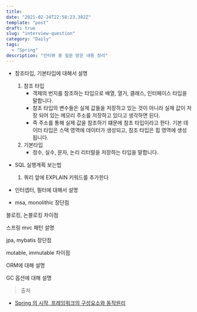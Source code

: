 ```yaml
---
title: 
date: "2021-02-24T22:58:23.382Z"
template: "post"
draft: true
slug: "interview-question"
category: "Daily"
tags:
  - "Spring"
description: "인터뷰 중 질문 받은 내용 정리"
---
```


- 참조타입, 기본타입에 대해서 설명
    1. 참조 타입
        - 객체의 번지를 참조하는 타입으로 배열, 열거, 클래스, 인터페이스 타입을 말합니다.
        - 참조 타입의 변수들은 실제 값들을 저장하고 있는 것이 아니라 실제 값이 저장 되어 있는 메모리 주소를 저장하고 있다고 생각하면 된다. 
        - 즉 주소를 통해 실제 값을 참조하기 떄문에 참조 타입이라고 한다. 기본 데이터 타입은 스택 영역에 데이터가 생성되고, 참조 타입은 힙 영역에 생성 됩니다.
    2. 기본타입
        - 정수, 실수, 문자, 논리 리터럴을 저장하는 타입을 말합니다.

- SQL 실행계획 보는법
    1. 쿼리 앞에 EXPLAIN 키워드를 추가한다

- 인터셉터, 필터에 대해서 설명
    

- msa, monolithic 장단점


블로킹, 논블로킹 차이점


스프링 mvc 패턴 설명


jpa, mybatis 장단점


mutable, immutable 차이점



ORM에 대해 설명

GC 옵션에 대해 설명



> 출처
- [Spring 의 시작, 프레임워크의 구성요소와 동작원리](https://asfirstalways.tistory.com/334)
